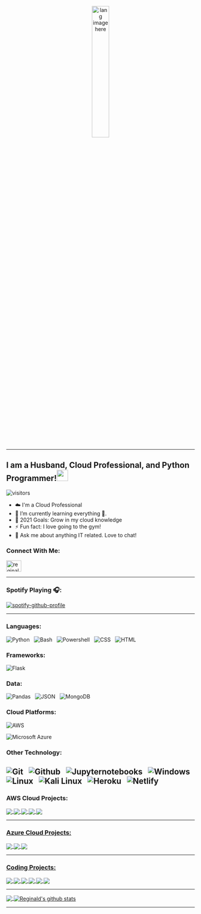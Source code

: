 
<p align="center"><img width="30%" src="https://github.com/alansmathew/alansmathew/raw/master/lang.gif" alt="lang image here" /></p>

---

## I am a Husband, Cloud Professional, and Python Programmer!</a><img src="https://media.giphy.com/media/WUlplcMpOCEmTGBtBW/giphy.gif" width="30"> 
</em></p>

![visitors](https://visitor-badge.laobi.icu/badge?page_id=rjones18.rjones18)

- ☁️ I'm a Cloud Professional
- 🌱 I’m currently learning everything 🤣.
- 🥅 2021 Goals: Grow in my cloud knowledge
- ⚡ Fun fact: I love going to the gym!
- 💬 Ask me about anything IT related. Love to chat!


### Connect With Me:


<p align="left">
<a href="https://www.linkedin.com/in/reginald-jones-297093124/" target="blank"><img align="center" src="https://cdn.jsdelivr.net/npm/simple-icons@3.0.1/icons/linkedin.svg" alt="reginald-jones" height="30" width="40" /></a>
</p>


---

### Spotify Playing 🎧:

[![spotify-github-profile](https://spotify-github-profile.vercel.app/api/view?uid=l896cnreptmbkpucr7kteejwh&cover_image=true&theme=novatorem)](https://spotify-github-profile.vercel.app/api/view?uid=l896cnreptmbkpucr7kteejwh&redirect=true)

---

### Languages:

![Python](https://img.shields.io/badge/Code-Python-informational?style=for-the-badge&logo=python&logoColor=white&color=1ABC9B&labelColor=001837) &nbsp;
![Bash](https://img.shields.io/badge/Code-Bash-informational?style=for-the-badge&logo=bash&logoColor=white&color=1ABC9B&labelColor=001837) &nbsp;
![Powershell](https://img.shields.io/badge/Code-Powershell-informational?style=for-the-badge&logo=powershell&logoColor=white&color=1ABC9B&labelColor=001837) &nbsp;
![CSS](https://img.shields.io/badge/Code-CSS3-informational?style=for-the-badge&logo=css3&logoColor=white&color=1ABC9B&labelColor=001837) &nbsp;
![HTML](https://img.shields.io/badge/Code-HTML5-informational?style=for-the-badge&logo=html5&logoColor=white&color=1ABC9B&labelColor=001837) &nbsp;

### Frameworks:
![Flask](https://img.shields.io/badge/Data-Flask-informational?style=for-the-badge&logo=flask&logoColor=white&color=1ABC9B&labelColor=001837) &nbsp;

### Data:
![Pandas](https://img.shields.io/badge/Data-Pandas-informational?style=for-the-badge&logo=pandas&logoColor=white&color=1ABC9B&labelColor=001837) &nbsp;
![JSON](https://img.shields.io/badge/Data-JSON-informational?style=for-the-badge&logo=json&logoColor=white&color=1ABC9B&labelColor=001837) &nbsp;
![MongoDB](https://img.shields.io/badge/Data-MongoDB-informational?style=for-the-badge&logo=MongoDB&logoColor=white&color=1ABC9B&labelColor=001837) &nbsp;


### Cloud Platforms:

![AWS](https://img.shields.io/badge/Tech-Amazon_Web_Service-informational?style=for-the-badge&logo=Amazon_Web_Service&logoColor=white&color=1ABC9B&labelColor=001837) &nbsp;

![Microsoft Azure](https://img.shields.io/badge/Tech-Microsoft_Azure-informational?style=for-the-badge&logo=microsoft-azure&logoColor=white&color=1ABC9B&labelColor=001837) &nbsp;


### Other Technology:

![Git](https://img.shields.io/badge/Tech-Git-informational?style=for-the-badge&logo=Git&logoColor=white&color=1ABC9B&labelColor=001837) &nbsp;
![Github](https://img.shields.io/badge/Tech-GitHub-informational?style=for-the-badge&logo=GitHub&logoColor=white&color=1ABC9B&labelColor=001837) &nbsp;
![Jupyternotebooks](https://img.shields.io/badge/Tech-Jupyter_Notebooks-informational?style=for-the-badge&logo=jupyternotebooks&logoColor=white&color=1ABC9B&labelColor=001837) &nbsp;
![Windows](https://img.shields.io/badge/Tech-Windows-informational?style=for-the-badge&logo=windows&logoColor=white&color=1ABC9B&labelColor=001837) &nbsp;
![Linux](https://img.shields.io/badge/Tech-Linux-informational?style=for-the-badge&logo=linux&logoColor=white&color=1ABC9B&labelColor=001837) &nbsp;
![Kali Linux](https://img.shields.io/badge/Tech-Kali_Linux-informational?style=for-the-badge&logo=kali-linux&logoColor=white&color=1ABC9B&labelColor=001837) &nbsp;
![Heroku](https://img.shields.io/badge/Tech-Heroku-informational?style=for-the-badge&logo=Heroku&logoColor=white&color=1ABC9B&labelColor=001837) &nbsp;
![Netlify](https://img.shields.io/badge/Tech-Netlify-informational?style=for-the-badge&logo=Netlify&logoColor=white&color=1ABC9B&labelColor=001837) &nbsp;
---
### AWS Cloud Projects:

</a>
<a href="https://github.com/rjones18/Code-Star-Application">
  <img align="center" src="https://github-readme-stats.vercel.app/api/pin/?username=rjones18&repo=Code-Star-Application&title_color=ffffff&icon_color=00ba9d&text_color=ffffff&bg_color=001837&hide_border=true" />   
   
 </a>
<a href="https://github.com/rjones18/Linux-Server-Flask-App-AWS">
  <img align="center" src="https://github-readme-stats.vercel.app/api/pin/?username=rjones18&repo=Linux-Server-Flask-App-AWS&title_color=ffffff&icon_color=00ba9d&text_color=ffffff&bg_color=001837&hide_border=true" />
  
  
</a>
<a href="https://github.com/rjones18/S3-Bucket-Static-Website">
  <img align="center" src="https://github-readme-stats.vercel.app/api/pin/?username=rjones18&repo=S3-Bucket-Static-Website&title_color=ffffff&icon_color=00ba9d&text_color=ffffff&bg_color=001837&hide_border=true" />  
  

</a>
<a href="https://github.com/rjones18/My-Portfolio-Website-AWS-Amplify">
  <img align="center" src="https://github-readme-stats.vercel.app/api/pin/?username=rjones18&repo=My-Portfolio-Website-AWS-Amplify&title_color=ffffff&icon_color=00ba9d&text_color=ffffff&bg_color=001837&hide_border=true" />  
  




</a>
<a href="https://github.com/rjones18/VPN-Server">
  <img align="center" src="https://github-readme-stats.vercel.app/api/pin/?username=rjones18&repo=VPN-Server&title_color=ffffff&icon_color=00ba9d&text_color=ffffff&bg_color=001837&hide_border=true" />
 
  
 --- 

### Azure Cloud Projects:
  
</a>
<a href="https://github.com/rjones18/Azure-Application">
  <img align="center" src="https://github-readme-stats.vercel.app/api/pin/?username=rjones18&repo=Azure-Application&title_color=ffffff&icon_color=00ba9d&text_color=ffffff&bg_color=001837&hide_border=true" />
  
  
</a>
<a href="https://github.com/rjones18/Linux-Server-Flask-App-Azure">
  <img align="center" src="https://github-readme-stats.vercel.app/api/pin/?username=rjones18&repo=Linux-Server-Flask-App-Azure&title_color=ffffff&icon_color=00ba9d&text_color=ffffff&bg_color=001837&hide_border=true" />  
  
</a>
<a href="https://github.com/rjones18/My-Portfolio-Website-Azure-Static-Apps">
  <img align="center" src="https://github-readme-stats.vercel.app/api/pin/?username=rjones18&repo=My-Portfolio-Website-Azure-Static-Apps&title_color=ffffff&icon_color=00ba9d&text_color=ffffff&bg_color=001837&hide_border=true" />
   
  
 --- 
  
 ### Coding Projects:

 </a>
<a href="https://github.com/rjones18/Pokemon-Stats-Data-Analysis">
 <img align="center" src="https://github-readme-stats.vercel.app/api/pin/?username=rjones18&repo=Pokemon-Stats-Data-Analysis&title_color=ffffff&icon_color=00ba9d&text_color=ffffff&bg_color=001837&hide_border=true" />
</a>

</a>
<a href="https://github.com/rjones18/Micro-Blog-Application">
  <img align="center" src="https://github-readme-stats.vercel.app/api/pin/?username=rjones18&repo=Micro-Blog-Application&title_color=ffffff&icon_color=00ba9d&text_color=ffffff&bg_color=001837&hide_border=true" />


</a>
<a href="https://github.com/rjones18/You-Have-Been-Hacked">
  <img align="center" src="https://github-readme-stats.vercel.app/api/pin/?username=rjones18&repo=You-Have-Been-Hacked&title_color=ffffff&icon_color=00ba9d&text_color=ffffff&bg_color=001837&hide_border=true" />


</a>
<a href="https://github.com/rjones18/Spam-Bot">
  <img align="center" src="https://github-readme-stats.vercel.app/api/pin/?username=rjones18&repo=Spam-Bot&title_color=ffffff&icon_color=00ba9d&text_color=ffffff&bg_color=001837&hide_border=true" />

</a>
<a href="https://github.com/rjones18/Tell-Me-the-Weather">
  <img align="center" src="https://github-readme-stats.vercel.app/api/pin/?username=rjones18&repo=Tell-Me-the-Weather&title_color=ffffff&icon_color=00ba9d&text_color=ffffff&bg_color=001837&hide_border=true" />
  
 
</a>
<a href="https://github.com/rjones18/Network-Scanner">
  <img align="center" src="https://github-readme-stats.vercel.app/api/pin/?username=rjones18&repo=Network-Scanner&title_color=ffffff&icon_color=00ba9d&text_color=ffffff&bg_color=001837&hide_border=true" />
  
  
---


<a href="https://github.com/rjones18">
  <img align="center" src="https://github-readme-stats.vercel.app/api/top-langs/?username=rjones18&title_color=ffffff&icon_color=00ba9d&text_color=ffffff&bg_color=001837&hide_border=true&hide_langs_below=1&hide=jupyter%20notebook" />
</a>

<a href="https://github.com/rjones18">
 <img align="center" src="https://github-readme-stats.vercel.app/api?username=rjones18&show_icons=true&title_color=ffffff&icon_color=00ba9d&text_color=ffffff&bg_color=001837&hide_border=true&line_height=27" alt="Reginald's github stats"/>
</a>

---

